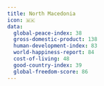 ```yaml
---
title: North Macedonia
icon: 🇲🇰
data:
  global-peace-index: 38
  gross-domestic-product: 138
  human-development-index: 83
  world-happiness-report: 84
  cost-of-living: 48
  good-country-index: 39
  global-freedom-score: 86
---
```

